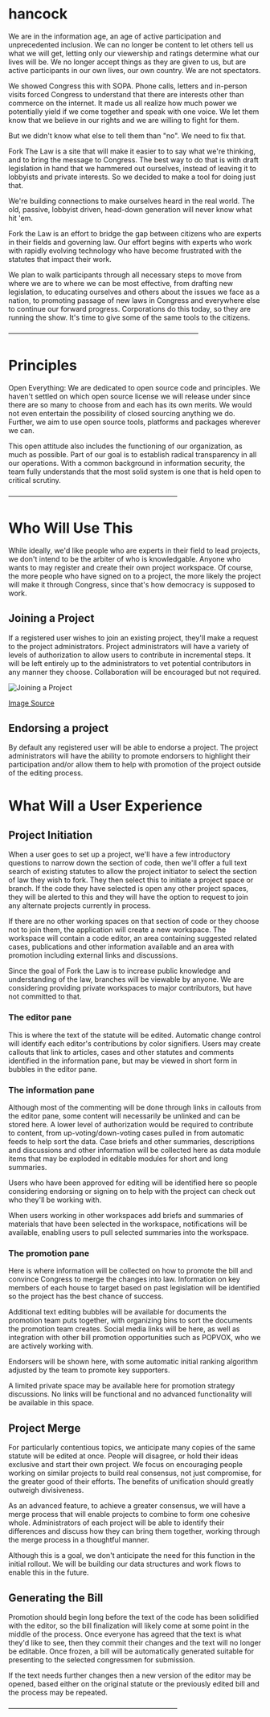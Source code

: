 hancock
=======
We are in the information age, an age of active participation and unprecedented  inclusion. We can no longer be content to let others tell us what we will get, letting only our viewership and ratings determine what our lives will be. We no longer accept things as they are given to us, but are active participants in our own lives, our own country. We are not spectators.

We showed Congress this with SOPA. Phone calls, letters and in-person visits forced Congress to understand that there are interests other than commerce on the internet. It made us all realize how much power we potentially yield if we come together and speak with one voice. We let them know that we believe in our rights and we are willing to fight for them.

But we didn't know what else to tell them than "no". We need to fix that.

Fork The Law is a site that will make it easier to to say what we're thinking, and to bring the message to Congress. The best way to do that is with draft legislation in hand that we hammered out ourselves, instead of leaving it to lobbyists and private interests. So we decided to make a tool for doing just that.

We're building connections to make ourselves heard in the real world. The old, passive, lobbyist driven, head-down generation will never know what hit 'em.

Fork the Law is an effort to bridge the gap between citizens who are experts in their fields and governing law. Our effort begins with experts who work with rapidly evolving technology who have become frustrated with the statutes that impact their work. 

We plan to walk participants through all necessary steps to move from where we are to where we can be most effective, from drafting new legislation, to educating ourselves and others about the issues we face as a nation, to promoting passage of new laws in Congress and everywhere else to continue our forward progress. Corporations do this today, so they are running the show. It's time to give some of the same tools to the citizens.

––––––––––––––––––––––––––––––––––––––––––––––––––––––

# Principles

Open Everything: We are dedicated to open source code and principles. We haven't settled on which open source license we will release under since there are so many to choose from and each has its own merits. We would not even entertain the possibility of closed sourcing anything we do. Further, we aim to use open source tools, platforms and packages wherever we can.

This open attitude also includes the functioning of our organization, as much as possible. Part of our goal is to establish radical transparency in all our operations. With a common background in information security, the team fully understands that the most solid system is one that is held open to critical scrutiny. 


––––––––––––––––––––––––––––––––––––––––––––––––

# Who Will Use This

While ideally, we'd like people who are experts in their field to lead projects, we don't intend to be the arbiter of who is knowledgable. Anyone who wants to may register and create their own project workspace. Of course, the more people who have signed on to a project, the more likely the project will make it through Congress, since that's how democracy is supposed to work.

## Joining a Project
If a registered user wishes to join an existing project, they'll make a request to the project administrators. Project administrators will have a variety of levels of authorization to allow users to contribute in incremental steps. It will be left entirely up to the administrators to vet potential contributors in any manner they choose. Collaboration will be encouraged but not required.

![Joining a Project](http://www.websequencediagrams.com/cgi-bin/cdraw?lz=dGl0bGUgSm9pbmluZyBhIFByb2plY3QKClJlZ2lzdGVyZWQgVXNlci0-ABMHIEFkbWluczogUmVxdWVzdCB0byBqb2luADEJABoOLT4AOg86ADwFdCB3aXRoIG1pbmltYWwgcGVybWlzc2lvbnMKCm5vdGUgb3ZlciAAdQ8sAIEWCAB7CVVzZXIgcHJvdmVzIHNlbGYgdG8gYmUgaGVscGZ1bAoAaiJFc2NhbGF0ZQB0Dk5vdGUgbGVmdCBvZgB1EDogCiAgQ29sbGFib3JhdGlvbiBFbmNvdXJhZ2VkCiAgYnV0IG5vdCByZXF1aXJlZA&s=modern-blue "Joining a Project")

[Image Source](http://www.websequencediagrams.com/?lz=dGl0bGUgSm9pbmluZyBhIFByb2plY3QKClJlZ2lzdGVyZWQgVXNlci0-ABMHIEFkbWluczogUmVxdWVzdCB0byBqb2luADEJABoOLT4AOg86ADwFdCB3aXRoIG1pbmltYWwgcGVybWlzc2lvbnMKCm5vdGUgb3ZlciAAdQ8sAIEWCAB7CVVzZXIgcHJvdmVzIHNlbGYgdG8gYmUgaGVscGZ1bAoAaiJFc2NhbGF0ZQB0Dk5vdGUgbGVmdCBvZgB1EDogCiAgQ29sbGFib3JhdGlvbiBFbmNvdXJhZ2VkCiAgYnV0IG5vdCByZXF1aXJlZA&s=modern-blue)

## Endorsing a project
By default any registered user will be able to endorse a project. The project administrators will have the ability to promote endorsers to highlight their participation and/or allow them to help with promotion of the project outside of the editing process.

# What Will a User Experience

## Project Initiation
When a user goes to set up a project, we'll have a few introductory questions to narrow down the section of code, then we'll offer a full text search of existing statutes to allow the project initiator to select the section of law they wish to fork. They then select this to initiate a project space or branch. If the code they have selected is open any other project spaces, they will be alerted to this and they will have the option to request to join any alternate projects currently in process.

If there are no other working spaces on that section of code or they choose not to join them, the application will create a new workspace. The workspace will contain a code editor, an area containing suggested related cases, publications and other information available and an area with promotion including external links and discussions. 

Since the goal of Fork the Law is to increase public knowledge and understanding of the law, branches will be viewable by anyone. We are considering providing private workspaces to major contributors, but have not committed to that.

### The editor pane
This is where the text of the statute will be edited. Automatic change control will identify each editor's contributions by color signifiers. Users may create callouts that link to articles, cases and other statutes and comments identified in the information pane, but may be viewed in short form in bubbles in the editor pane.

### The information pane
Although most of the commenting will be done through links in callouts from the editor pane, some content will necessarily be unlinked and can be stored here. A lower level of authorization would be required to contribute to content, from up-voting/down-voting cases pulled in from automatic feeds to help sort the data. Case briefs and other summaries, descriptions and discussions and other information will be collected here as data module items that may be exploded in editable modules for short and long summaries.

Users who have been approved for editing will be identified here so people considering endorsing or signing on to help with the project can check out who they'll be working with.

When users working in other workspaces add briefs and summaries of materials that have been selected in the workspace, notifications will be available, enabling users to pull selected summaries into the workspace.

### The promotion pane
Here is where information will be collected on how to promote the bill and convince Congress to merge the changes into law. Information on key members of each house to target based on past legislation will be identified so the project has the best chance of success.

Additional text editing bubbles will be available for documents the promotion team puts together, with organizing bins to sort the documents the promotion team creates. Social media links will be here, as well as integration with other bill promotion opportunities such as POPVOX, who we are actively working with.

Endorsers will be shown here, with some automatic initial ranking algorithm adjusted by the team to promote key supporters. 

A limited private space may be available here for promotion strategy discussions. No links will be functional and no advanced functionality will be available in this space. 

## Project Merge

For particularly contentious topics, we anticipate many copies of the same statute will be edited at once. People will disagree, or hold their ideas exclusive and start their own project. We focus on encouraging people working on similar projects to build real consensus, not just compromise, for the greater good of their efforts. The benefits of unification should greatly outweigh divisiveness. 

As an advanced feature, to achieve a greater consensus, we will have a merge process that will enable projects to combine to form one cohesive whole. Administrators of each project will be able to identify their differences and discuss how they can bring them together, working through the merge process in a thoughtful manner.

Although this is a goal, we don't anticipate the need for this function in the initial rollout. We will be building our data structures and work flows to enable this in the future.

## Generating the Bill

Promotion should begin long before the text of the code has been solidified with the editor, so the bill finalization will likely come at some point in the middle of the process. Once everyone has agreed that the text is what they'd like to see, then they commit their changes and the text will no longer be editable. Once frozen, a bill will be automatically generated suitable for presenting to the selected congressmen for submission.

If the text needs further changes then a new version of the editor may be opened, based either on the original statute or the previously edited bill and the process may be repeated.

––––––––––––––––––––––––––––––––––––––––––––––––
